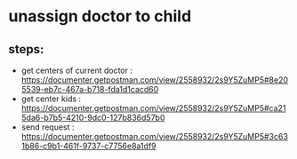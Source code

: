 # unassign doctor to child
## steps: 
* get centers of current doctor : https://documenter.getpostman.com/view/2558932/2s9Y5ZuMP5#8e205539-eb7c-467a-b718-fda1d1cacd60
* get center kids : https://documenter.getpostman.com/view/2558932/2s9Y5ZuMP5#ca215da6-b7b5-4210-9dc0-127b836d57b0
* send request : https://documenter.getpostman.com/view/2558932/2s9Y5ZuMP5#3c631b86-c9b1-461f-9737-c7756e8a1df9